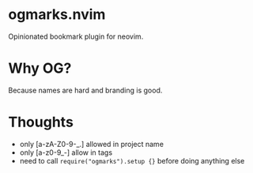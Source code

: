 # ogmarks.nvim
Opinionated bookmark plugin for neovim.

# Why OG?
Because names are hard and branding is good.

# Thoughts
- only [a-zA-Z0-9-_.] allowed in project name
- only [a-z0-9_-] allow in tags
- need to call `require("ogmarks").setup {}` before doing anything else